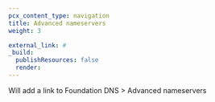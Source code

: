 ```yaml
---
pcx_content_type: navigation
title: Advanced nameservers
weight: 3

external_link: #
_build:
  publishResources: false
  render:
---
```


Will add a link to Foundation DNS > Advanced nameservers